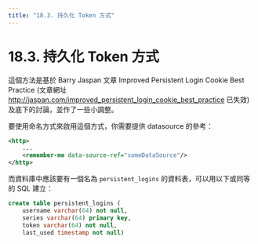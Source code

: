 ```yaml
---
title: "18.3. 持久化 Token 方式"
---
```


# 18.3. 持久化 Token 方式

這個方法是基於 Barry Jaspan 文章 Improved Persistent Login Cookie Best Practice (文章網址 http://jaspan.com/improved_persistent_login_cookie_best_practice 已失效) 及底下的討論，並作了一些小調整。

要使用命名方式來啟用這個方式，你需要提供 datasource 的參考：

```xml
<http>
    ...
    <remember-me data-source-ref="someDataSource"/>
</http>
```

而資料庫中應該要有一個名為 `persistent_logins` 的資料表，可以用以下或同等的 SQL 建立：

```sql
create table persistent_logins (
	username varchar(64) not null,
	series varchar(64) primary key,
	token varchar(64) not null,
	last_used timestamp not null)
```